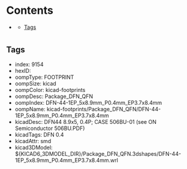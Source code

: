 



Contents
========

* [](#)
	* [Tags](#tags)

# 

## Tags

- index: 9154
- hexID: 
- oompType: FOOTPRINT
- oompSize: kicad
- oompColor: kicad-footprints
- oompDesc: Package_DFN_QFN
- oompIndex: DFN-44-1EP_5x8.9mm_P0.4mm_EP3.7x8.4mm
- oompName: kicad-footprints/Package_DFN_QFN/DFN-44-1EP_5x8.9mm_P0.4mm_EP3.7x8.4mm
- kicadDesc: DFN44 8.9x5, 0.4P; CASE 506BU-01 (see ON Semiconductor 506BU.PDF)
- kicadTags: DFN 0.4
- kicadAttr: smd
- kicad3DModel: ${KICAD6_3DMODEL_DIR}/Package_DFN_QFN.3dshapes/DFN-44-1EP_5x8.9mm_P0.4mm_EP3.7x8.4mm.wrl
